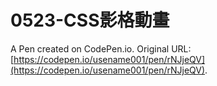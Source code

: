 # 0523-CSS影格動畫

A Pen created on CodePen.io. Original URL: [https://codepen.io/usename001/pen/rNJjeQV](https://codepen.io/usename001/pen/rNJjeQV).


